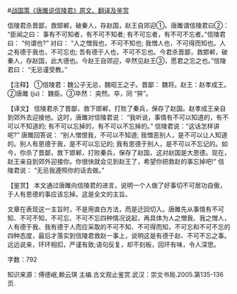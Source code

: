 #[战国策《唐雎说信陵君》原文、翻译及鉴赏](https://www.vrrw.net/wx/14043.html)

信陵君杀晋鄙，救邯郸，破秦人，存赵国，赵王自郊迎①。唐雎谓信陵君曰②： “臣闻之曰： 事有不可知者，有不可不知者; 有不可忘者，有不可不忘者。”信陵君曰： “何谓也?” 对曰： “人之憎我也，不可不知也; 我憎人也，不可得而知也。人之有德于我也，不可忘也; 吾有德于人也，不可不忘也。今君杀晋鄙，救邯郸，破秦人，存赵国，此大德也。今赵王自郊迎，卒然见赵王③，愿君之忘之也。”信陵君曰： “无忌谨受教。”

【注释】 ①信陵君：魏公子无忌，魏昭王之子。晋鄙： 魏将。赵王：赵孝成王。②唐雎 (ju)： 魏臣。③卒然： 突然。卒，同 “猝”。



【译文】 信陵君杀了晋鄙，救下邯郸，打败了秦兵，保存了赵国。赵孝成王亲自到郊外去迎接他。这时，唐雎对信陵君说： “我听说，事情有不可以知道的，有不可以不知道的; 有不可以忘掉的，有不可以不忘掉的。” 信陵君说：“这话怎样讲呢?” 唐雎回答说： “别人憎恨我，不可以不知道; 我憎恶别人，是不可以让人知道的。别人有恩德于我，是不可以忘记的; 我有恩德于别人，是不可以不忘记的。如今，你杀了晋鄙，救下邯郸，打败秦兵，保存了赵国，这对赵国是大恩德。现在，赵王亲自到郊外迎接你。你很快就会见到赵王了，希望你把救赵的事忘掉吧!” 信陵君说： “无忌我遵照你的话去做。”

【鉴赏】 本文通过唐雎向信陵君的进言，说明一个人做了好事切不可居功自傲，于人有恩德的事应该忘掉。这是全文的主旨。

文章在表现这一主旨时，不是用直白方法，而是迂回切入。唐雎先从事情有不可知、不可不知，不可忘、不可不忘四种情况说起，再具体为人之憎我、我之憎人，人有德于我、我有德于人而应采取的不可不知、不可得而知，不可忘和不可不忘的四种态度，最后才落实到信陵君救赵一事上，说明这是有德于赵、不可不忘之事。远远说来，环环相扣，严谨有致;语句反复，却不刻板，回环有味，令人深思。

字数：792

知识来源：傅德岷,赖云琪 主编.古文观止鉴赏.武汉：崇文书局.2005.第135-136页.

